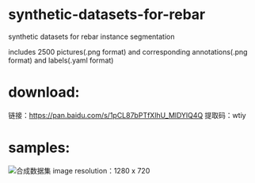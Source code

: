 # synthetic-datasets-for-rebar
synthetic datasets for rebar instance segmentation

includes 2500 pictures(.png format) and corresponding annotations(.png format) and labels(.yaml format)
# download:

链接：https://pan.baidu.com/s/1pCL87bPTfXlhU_MlDYlQ4Q 
提取码：wtiy 

# samples:
![合成数据集](https://user-images.githubusercontent.com/74166501/202625937-877ddc5b-edc4-496d-b84d-6cbc0c57bafd.png)
image resolution：1280 x 720
